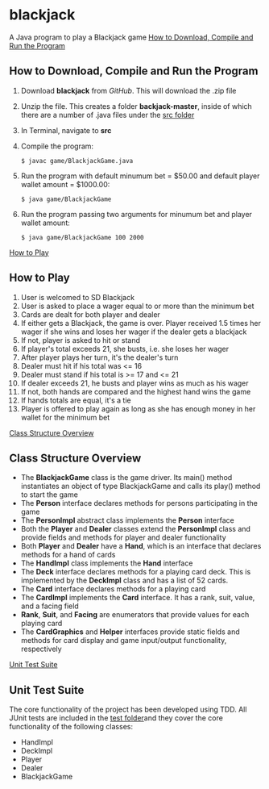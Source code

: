 # blackjack
A Java program to play a Blackjack game
[How to Download, Compile and Run the Program](#how-to-download-compile-and-run-the-program)
## How to Download, Compile and Run the Program
1. Download **blackjack** from *GitHub*. This will download the .zip file
2. Unzip the file. This creates a folder **backjack-master**, inside of which there are a number of .java files under the [src folder](src)
3. In Terminal, navigate to **src**
4. Compile the program:

    ```
    $ javac game/BlackjackGame.java
    ```
5. Run the program with default minumum bet = $50.00 and default player wallet amount = $1000.00:

    ```
    $ java game/BlackjackGame
    ```
5. Run the program passing two arguments for minumum bet and player wallet amount:

    ```
    $ java game/BlackjackGame 100 2000
    ```

[How to Play](#how-to-play)
## How to Play
1. User is welcomed to SD Blackjack
2. User is asked to place a wager equal to or more than the minimum bet
3. Cards are dealt for both player and dealer
4. If either gets a Blackjack, the game is over. Player received 1.5 times her wager if she wins and loses her wager if the dealer gets a blackjack 
5. If not, player is asked to hit or stand
6. If player's total exceeds 21, she busts, i.e. she loses her wager
7. After player plays her turn, it's the dealer's turn
8. Dealer must hit if his total was <= 16
9. Dealer must stand if his total is >= 17 and <= 21
10. If dealer exceeds 21, he busts and player wins as much as his wager
11. If not, both hands are compared and the highest hand wins the game
12. If hands totals are equal, it's a tie
13. Player is offered to play again as long as she has enough money in her wallet for the minimum bet

[Class Structure Overview](#class-structure-overview)
## Class Structure Overview
- The **BlackjackGame** class is the game driver. Its main() method instantiates an object of type BlackjackGame and calls its play() method to start the game
- The **Person** interface declares methods for persons participating in the game
- The **PersonImpl** abstract class implements the **Person** interface
- Both the **Player** and **Dealer** classes extend the **PersonImpl** class and provide fields and methods for player and dealer functionality
- Both **Player** and **Dealer** have a **Hand**, which is an interface that declares methods for a hand of cards
- The **HandImpl** class implements the **Hand** interface
- The **Deck** interface declares methods for a playing card deck. This is implemented by the **DeckImpl** class and has a list of 52 cards.
- The **Card** interface declares methods for a playing card
- The **CardImpl** implements the **Card** interface. It has a rank, suit, value, and a facing field 
- **Rank**, **Suit**, and **Facing** are enumerators that provide values for each playing card
- The **CardGraphics** and **Helper** interfaces provide static fields and methods for card display and game input/output functionality, respectively

[Unit Test Suite](#unit-test-suite)
## Unit Test Suite
The core functionality of the project has been developed using TDD. All JUnit tests are included in the [test folder](test)and they cover the core functionality of the following classes:
- HandImpl
- DeckImpl
- Player
- Dealer
- BlackjackGame
